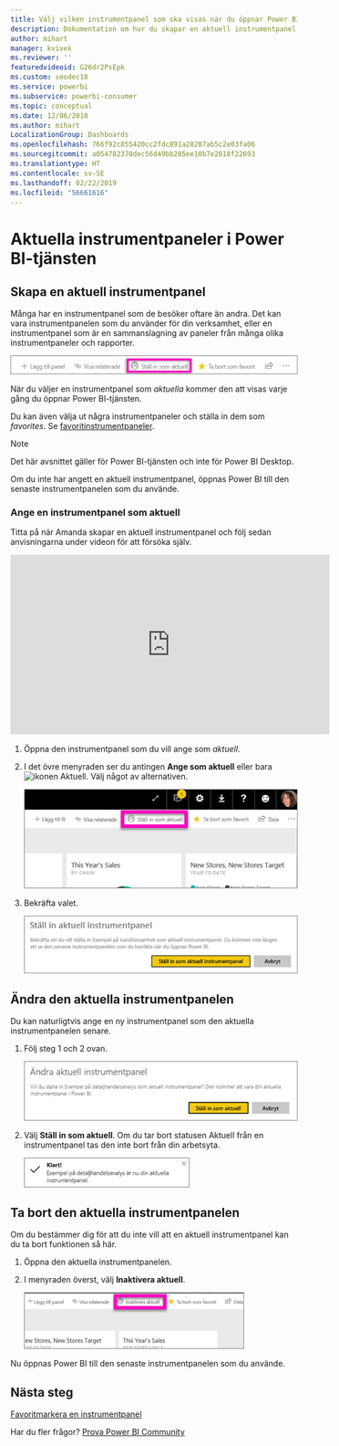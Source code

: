```yaml
---
title: Välj vilken instrumentpanel som ska visas när du öppnar Power BI-tjänsten
description: Dokumentation om hur du skapar en aktuell instrumentpanel i Power BI-tjänsten
author: mihart
manager: kvivek
ms.reviewer: ''
featuredvideoid: G26dr2PsEpk
ms.custom: seodec18
ms.service: powerbi
ms.subservice: powerbi-consumer
ms.topic: conceptual
ms.date: 12/06/2018
ms.author: mihart
LocalizationGroup: Dashboards
ms.openlocfilehash: 766f92c855420cc2fdc891a28207ab5c2e03fa06
ms.sourcegitcommit: a054782370dec56d49bb205ee10b7e2018f22693
ms.translationtype: HT
ms.contentlocale: sv-SE
ms.lasthandoff: 02/22/2019
ms.locfileid: "56661616"
---
```

# <a name="featured-dashboards-in-power-bi-service"></a>Aktuella instrumentpaneler i Power BI-tjänsten
## <a name="create-a-featured-dashboard"></a>Skapa en aktuell instrumentpanel
Många har en instrumentpanel som de besöker oftare än andra.  Det kan vara instrumentpanelen som du använder för din verksamhet, eller en instrumentpanel som är en sammanslagning av paneler från många olika instrumentpaneler och rapporter.

![ikonen Ställ in som aktuell](./media/end-user-featured/power-bi-feature-nav.png)

När du väljer en instrumentpanel som *aktuella* kommer den att visas varje gång du öppnar Power BI-tjänsten.  

Du kan även välja ut några instrumentpaneler och ställa in dem som *favorites*. Se [favoritinstrumentpaneler](end-user-favorite.md).

> [!NOTE] 
>Det här avsnittet gäller för Power BI-tjänsten och inte för Power BI Desktop.

Om du inte har angett en aktuell instrumentpanel, öppnas Power BI till den senaste instrumentpanelen som du använde.  

### <a name="to-set-a-dashboard-as-featured"></a>Ange en instrumentpanel som **aktuell**
Titta på när Amanda skapar en aktuell instrumentpanel och följ sedan anvisningarna under videon för att försöka själv.

<iframe width="560" height="315" src="https://www.youtube.com/embed/G26dr2PsEpk" frameborder="0" allowfullscreen></iframe>



1. Öppna den instrumentpanel som du vill ange som *aktuell*. 
2. I det övre menyraden ser du antingen **Ange som aktuell** eller bara ![ikonen Aktuell](./media/end-user-featured/power-bi-featured-icon.png). Välj något av alternativen.
   
    ![Ikonen Ange som aktuell](./media/end-user-featured/power-bi-set-as-featured.png)
3. Bekräfta valet.
   
    ![ställ in som aktuell instrumentpanel](./media/end-user-featured/power-bi-create-featured.png)

## <a name="change-the-featured-dashboard"></a>Ändra den aktuella instrumentpanelen
Du kan naturligtvis ange en ny instrumentpanel som den aktuella instrumentpanelen senare.

1. Följ steg 1 och 2 ovan.
   
    ![Fönstret Ändra den aktuella instrumentpanelen](./media/end-user-featured/power-bi-change-feature.png)
2. Välj **Ställ in som aktuell**. Om du tar bort statusen Aktuell från en instrumentpanel tas den inte bort från din arbetsyta.  
   
    ![meddelande om slutförande](./media/end-user-featured/power-bi-success.png)

## <a name="remove-the-featured-dashboard"></a>Ta bort den aktuella instrumentpanelen
Om du bestämmer dig för att du inte vill att en aktuell instrumentpanel kan du ta bort funktionen så här.

1. Öppna den aktuella instrumentpanelen.
2. I menyraden överst, välj **Inaktivera aktuell**.
   
    ![ta bort aktuell](./media/end-user-featured/power-bi-unfeature.png)

Nu öppnas Power BI till den senaste instrumentpanelen som du använde.  

## <a name="next-steps"></a>Nästa steg
[Favoritmarkera en instrumentpanel](end-user-favorite.md)

Har du fler frågor? [Prova Power BI Community](http://community.powerbi.com/)

